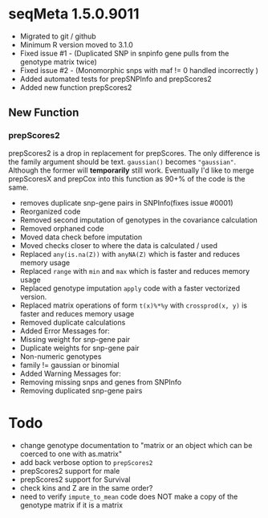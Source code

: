 seqMeta 1.5.0.9011
==================

-   Migrated to git / github
-   Minimum R version moved to 3.1.0
-   Fixed issue \#1 - (Duplicated SNP in snpinfo gene pulls from the genotype matrix twice)
-   Fixed issue \#2 - (Monomorphic snps with maf != 0 handled incorrectly )
-   Added automated tests for prepSNPInfo and prepScores2
-   Added new function prepScores2


New Function
------------

### prepScores2

prepScores2 is a drop in replacement for prepScores. The only difference is the family argument should be text. `gaussian()` becomes `"gaussian"`. Although the former will **temporarily** still work. Eventually I'd like to merge prepScoresX and prepCox into this function as 90+% of the code is the same.

-   removes duplicate snp-gene pairs in SNPInfo(fixes issue \#0001)
-   Reorganized code
-   Removed second imputation of genotypes in the covariance calculation
-   Removed orphaned code
-   Moved data check before imputation
-   Moved checks closer to where the data is calculated / used
-   Replaced `any(is.na(Z))` with `anyNA(Z)` which is faster and reduces memory usage
-   Replaced `range` with `min` and `max` which is faster and reduces memory usage
-   Replaced genotype imputation `apply` code with a faster vectorized version.
-   Replaced matrix operations of form `t(x)%*%y` with `crossprod(x, y)` is faster and reduces memory usage
-   Removed duplicate calculations
-   Added Error Messages for:
-   Missing weight for snp-gene pair
-   Duplicate weights for snp-gene pair
-   Non-numeric genotypes
-   family != gaussian or binomial
-   Added Warning Messages for:
-   Removing missing snps and genes from SNPInfo
-   Removing duplicated snp-gene pairs

Todo
====

-   change genotype documentation to "matrix or an object which can be coerced to one with as.matrix"
-   add back verbose option to `prepScores2`
-   prepScores2 support for male
-   prepScores2 support for Survival
-   check kins and Z are in the same order?
-   need to verify `impute_to_mean` code does NOT make a copy of the genotype matrix if it is a matrix
